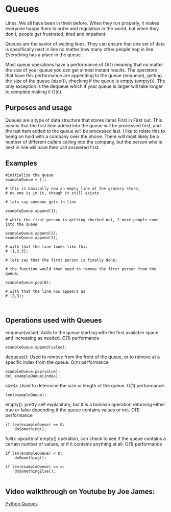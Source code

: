 # Queues

Lines. We all have been in them before. When they run properly, it makes everyone happy there is order and regulation in the world, but when they don't, people get frustrated, tired and impatient. 

Queues are the savior of waiting lines. They can ensure that one set of data is specifically next in line no matter how many other people hop in line. Everything has a place in the queue. 

Most queue operations have a performance of O(1) meaning that no matter the size of your queue you can get almost instant results. The operators that have this performance are appending to the queue (enqueue), getting the size of the queue (size()), checking if the queue is empty (empty()). The only exception is the dequeue which if your queue is larger will take longer to complete making it O(n).  

## Purposes and usage

Queues are a type of data structure that stores items First in First out. This means that the first item added into the queue will be processed first, and the last item added to the queue will be processed last. I like to relate this to being on hold with a company over the phone. There will most likely be a number of different callers calling into the company, but the person who is next in line will have their call answered first.





## Examples

```
#initialize the queue
exampleQueue = [];

# this is basically now an empty line at the grocery store,
# no one is in it, though it still exists 

# lets say someone gets in line

exampleQueue.append(1);

# while the first person is getting checked out, 2 more people come into the queue

exampleQueue.append(2);
exampleQueue.append(3);

# with that the line looks like this
# [1,2,3];

# lets say that the first person is finally done;

# the function would then need to remove the first person from the queue;

exampleQueue.pop(0);

# with that the line now appears as 
# [2,3];



```



## Operations used with Queues

enqueue(value): Adds to the queue starting with the first available space and increasing as needed. O(1) performance
```
exampleQueue.append(value);
```

dequeue(): Used to remove from the front of the queue, or to remove at a specific index from the queue. O(n) performance
```
exampleQueue.pop(value);
del exampleQueue[index];

``` 

size(): Used to determine the size or length of the queue. O(1) performance
```
len(exampleQueue);
```


empty(): pretty self explanitory, but it is a boolean operation returning either true or false depending if the queue contains values or not. O(1) performance

```
if len(exampleQueue) == 0:
    doSomething();
```

full(): oposite of empty() operation, can check to see if the queue contains a certain number of values, or if it contains anything at all. O(1) performance

```
if len(exampleQueue) < 0: 
    doSomething();

if len(exampleQueue) == x:
    doSomethingElse();
    
```

## Video walkthrough on Youtube by Joe James:

[Python Queues](https://youtu.be/XLXWidXVRJk)
